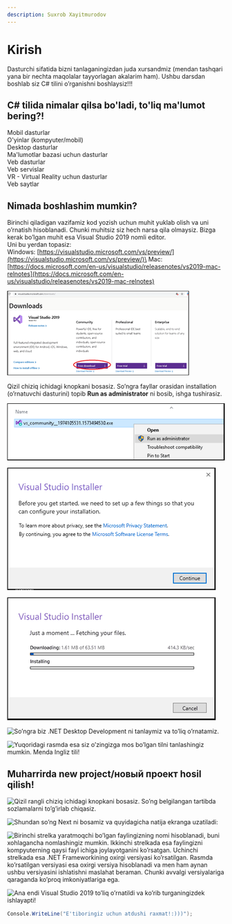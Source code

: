 ```yaml
---
description: Suxrob Xayitmurodov
---
```


# Kirish

Dasturchi sifatida bizni tanlaganingizdan juda xursandmiz (mendan tashqari yana bir nechta maqolalar tayyorlagan akalarim ham). Ushbu darsdan boshlab siz C# tilini o’rganishni boshlaysiz!!!

## C# tilida nimalar qilsa bo'ladi, to'liq ma'lumot bering?!

Mobil dasturlar\
O'yinlar (kompyuter/mobil)\
Desktop dasturlar\
Ma'lumotlar bazasi uchun dasturlar\
Veb dasturlar\
Veb servislar\
VR - Virtual Reality uchun dasturlar\
Veb saytlar

## Nimada boshlashim mumkin?

Birinchi qiladigan vazifamiz kod yozish uchun muhit yuklab olish va uni o’rnatish hisoblanadi. Chunki muhitsiz siz hech narsa qila olmaysiz. Bizga kerak bo’lgan muhit esa Visual Studio 2019 nomli editor.\
Uni bu yerdan topasiz:\
Windows: [https://visualstudio.microsoft.com/vs/preview/](https://visualstudio.microsoft.com/vs/preview/)\
Mac:[https://docs.microsoft.com/en-us/visualstudio/releasenotes/vs2019-mac-relnotes](https://docs.microsoft.com/en-us/visualstudio/releasenotes/vs2019-mac-relnotes)

![](<../../../.gitbook/assets/image (29) (1) (1) (1) (1) (2) (2) (2) (2) (1) (1) (1) (1) (1) (1) (1) (1) (1).png>)

Qizil chiziq ichidagi knopkani bosasiz. So’ngra fayllar orasidan installation (o’rnatuvchi dasturini) topib **Run as administrator** ni bosib, ishga tushirasiz.

![](../../../.gitbook/assets/start-visual-studio-2019-installation.png)

![Litsenziya shartlarini qabul qilasiz](../../../.gitbook/assets/visual-studio-2019-license-agreement.png)

![Va o'rnatishni boshlaydi...](../../../.gitbook/assets/downloading-visual-studio-2019.png)

![So’ngra biz .NET Desktop Development ni tanlaymiz va to’liq o’rnatamiz.](../../../.gitbook/assets/photo\_2020-11-11\_19-43-56.jpg)

![Yuqoridagi rasmda esa siz o’zingizga mos bo’lgan tilni tanlashingiz mumkin. Menda Ingliz tili!](../../../.gitbook/assets/photo\_2020-11-11\_19-45-31.jpg)

## Muharrirda new project/новый проект hosil qilish!

![Qizil rangli chiziq ichidagi knopkani bosasiz. So’ng belgilangan tartibda sozlamalarni to’g’irlab chiqasiz.](../../../.gitbook/assets/photo\_2020-11-11\_19-49-04.jpg)

![Shundan so’ng Next ni bosamiz va quyidagicha natija ekranga uzatiladi:](../../../.gitbook/assets/photo\_2020-11-11\_19-49-05.jpg)

![Birinchi strelka yaratmoqchi bo’lgan faylingizning nomi hisoblanadi, buni xohlagancha nomlashingiz mumkin. Ikkinchi strelkada esa faylingizni kompyuterning qaysi fayl ichiga joylayotganini ko’rsatgan. Uchinchi strelkada esa .NET Frameworkining oxirgi versiyasi ko’rsatilgan. Rasmda ko’rsatilgan versiyasi esa oxirgi versiya hisoblanadi va men ham aynan ushbu versiyasini ishlatishni maslahat beraman. Chunki avvalgi versiyalariga qaraganda ko’proq imkoniyatlariga ega.](../../../.gitbook/assets/photo\_2020-11-11\_19-49-06.jpg)

![Ana endi Visual Studio 2019 to’liq o’rnatildi va ko’rib turganingizdek ishlayapti!](../../../.gitbook/assets/photo\_2020-11-11\_19-49-07.jpg)

```csharp
Console.WriteLine("E'tiboringiz uchun atdushi raxmat!:)))");
```
